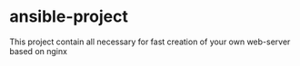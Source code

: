 # ansible-project
This project contain all necessary for fast creation of your own web-server based on nginx
